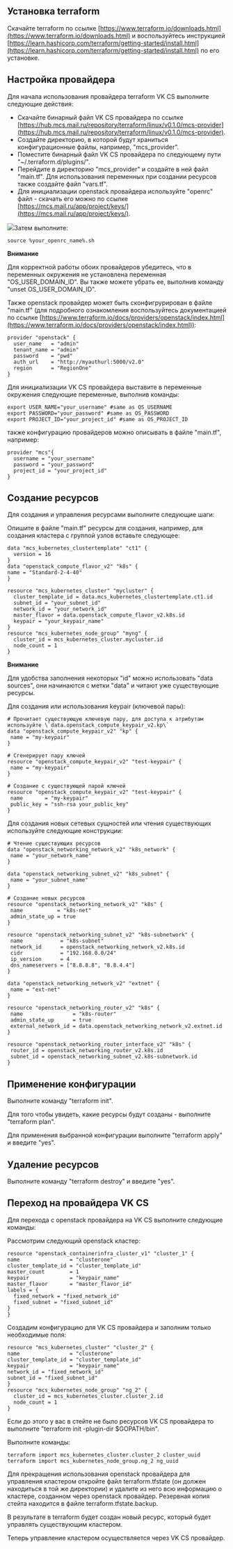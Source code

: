 ## Установка terraform

Скачайте terraform по ссылке [https://www.terraform.io/downloads.html](https://www.terraform.io/downloads.html) и воспользуйтесь инструкцией [https://learn.hashicorp.com/terraform/getting-started/install.html](https://learn.hashicorp.com/terraform/getting-started/install.html) по его установке.

## Настройка провайдера

Для начала использования провайдера terraform VK CS выполните следующие действия:

- Скачайте бинарный файл VK CS провайдера по ссылке [https://hub.mcs.mail.ru/repository/terraform/linux/v0.1.0/mcs-provider](https://hub.mcs.mail.ru/repository/terraform/linux/v0.1.0/mcs-provider).
- Создайте директорию, в которой будут храниться конфигурационные файлы, например, "mcs_provider".
- Поместите бинарный файл VK CS провайдера по следующему пути "~/.terraform.d/plugins/".
- Перейдите в директорию "mcs_provider" и создайте в ней файл "main.tf". Для использования переменных при создании ресурсов также создайте файл "vars.tf".
- Для инициализации openstack провайдера используйте "openrc" файл - скачать его можно по ссылке [https://mcs.mail.ru/app/project/keys/](https://mcs.mail.ru/app/project/keys/).

![](./assets/1601594594299-1601594594299.png)Затем выполните:

```
source %your_openrc_name%.sh
```

**Внимание**

Для корректной работы обоих провайдеров убедитесь, что в переменных окружения не установлена переменная "OS_USER_DOMAIN_ID". Вы также можете убрать ее, выполнив команду "unset OS_USER_DOMAIN_ID".

Также openstack провайдер может быть сконфигрурирован в файле "main.tf" (для подробного ознакомления воспользуйтесь документацией по ссылке [https://www.terraform.io/docs/providers/openstack/index.html](https://www.terraform.io/docs/providers/openstack/index.html)):

```
provider "openstack" {
  user_name   = "admin"
  tenant_name = "admin"
  password    = "pwd"
  auth_url    = "http://myauthurl:5000/v2.0"
  region      = "RegionOne"
}
```

Для инициализации VK CS провайдера выставите в переменные окружения следующие переменные, выполнив команды:

```
export USER_NAME="your_username" #same as OS_USERNAME
export PASSWORD="your_password" #same as OS_PASSWORD
export PROJECT_ID="your_project_id" #same as OS_PROJECT_ID
```

также конфигурацию провайдеров можно описывать в файле "main.tf", например:

```
provider "mcs"{
  username = "your_username"
  password = "your_password"
  project_id = "your_project_id"
}
```

## Создание ресурсов

Для создания и управления ресурсами выполните следующие шаги:

Опишите в файле "main.tf" ресурсы для создания, например, для создания кластера с группой узлов вставьте следующее:

```
data "mcs_kubernetes_clustertemplate" "ct1" {
  version = 16
}
data "openstack_compute_flavor_v2" "k8s" {
name = "Standard-2-4-40"
}

resource "mcs_kubernetes_cluster" "mycluster" {
  cluster_template_id = data.mcs_kubernetes_clustertemplate.ct1.id
  subnet_id = "your_subnet_id"
  network_id = "your_network_id"
  master_flavor = data.openstack_compute_flavor_v2.k8s.id
  keypair = "your_keypair_name"
}
resource "mcs_kubernetes_node_group" "myng" {
  cluster_id = mcs_kubernetes_cluster.mycluster.id
  node_count = 1
}
```

**Внимание**

Для удобства заполнения некоторых "id" можно использовать "data sources", они начинаются с метки "data" и читают уже существующие ресурсы.

Для создания или использования keypair (ключевой пары):

```
# Прочитает существующую ключевую пару, для доступа к атрибутам используйте \`data.openstack_compute_keypair_v2.kp\`
data "openstack_compute_keypair_v2" "kp" {
 name = "my-keypair"
}

# Сгенерирует пару ключей
resource "openstack_compute_keypair_v2" "test-keypair" {
 name = "my-keypair"
}

# Создание с существующей парой ключей
resource "openstack_compute_keypair_v2" "test-keypair" {
 name       = "my-keypair"
 public_key = "ssh-rsa your_public_key"
}
```

Для создания новых сетевых сущностей или чтения существующих используйте следующие конструкции:

```
# Чтение существующих ресурсов
data "openstack_networking_network_v2" "k8s_network" {
 name = "your_network_name"
}

data "openstack_networking_subnet_v2" "k8s_subnet" {
 name = "your_subnet_name"
}

# Создание новых ресурсов
resource "openstack_networking_network_v2" "k8s" {
 name           = "k8s-net"
 admin_state_up = true
}

resource "openstack_networking_subnet_v2" "k8s-subnetwork" {
 name            = "k8s-subnet"
 network_id      = openstack_networking_network_v2.k8s.id
 cidr            = "192.168.0.0/24"
 ip_version      = 4
 dns_nameservers = ["8.8.8.8", "8.8.4.4"]
}

data "openstack_networking_network_v2" "extnet" {
 name = "ext-net"
}

resource "openstack_networking_router_v2" "k8s" {
 name                = "k8s-router"
 admin_state_up      = true
 external_network_id = data.openstack_networking_network_v2.extnet.id
}

resource "openstack_networking_router_interface_v2" "k8s" {
 router_id = openstack_networking_router_v2.k8s.id
 subnet_id = openstack_networking_subnet_v2.k8s-subnetwork.id
}
```

## Применение конфигурации

Выполните команду "terraform init".

Для того чтобы увидеть, какие ресурсы будут созданы - выполните "terraform plan".

Для применения выбранной конфигурации выполните "terraform apply" и введите "yes".

## Удаление ресурсов

Выполните команду "terraform destroy" и введите "yes".

## Переход на провайдера VK CS

Для перехода с openstack провайдера на VK CS выполните следующие команды:

Рассмотрим следующий openstack кластер:

```
resource "openstack_containerinfra_cluster_v1" "cluster_1" {
name                = "clusterone"
cluster_template_id = "cluster_template_id"
master_count        = 1
keypair             = "keypair_name"
master_flavor       = "master_flavor_id"
labels = {
  fixed_network = "fixed_network_id"
  fixed_subnet = "fixed_subnet_id"
}
}
```

Создадим конфигурацию для VK CS провайдера и заполним только необходимые поля:

```
resource "mcs_kubernetes_cluster" "cluster_2" {
name                = "clusterone"
cluster_template_id = "cluster_template_id"
keypair             = "keypair_name"
network_id = "fixed_network_id"
subnet_id = "fixed_subnet_id"
}
resource "mcs_kubernetes_node_group" "ng_2" {
  cluster_id = mcs_kubernetes_cluster.cluster_2.id
  node_count = 1
}
```

Если до этого у вас в стейте не было ресурсов VK CS провайдера то выполните "terraform init -plugin-dir $GOPATH/bin".

Выполните команды:

```
terraform import mcs_kubernetes_cluster.cluster_2 cluster_uuid
terraform import mcs_kubernetes_node_group.ng_2 ng_uuid
```

Для прекращения использования openstack провайдера для управления кластером откройте файл terraform.tfstate (он должен находиться в той же директории) и удалите из него всю информацию о кластере, созданном через openstack провайдер. Резервная копия стейта находится в файле terraform.tfstate.backup.

В результате в terraform будет создан новый ресурс, который будет управлять существующим кластером.

Теперь управление кластером осуществляется через VK CS провайдер.
